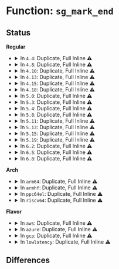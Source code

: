 # Function: <code>sg_mark_end</code>

## Status
<b>Regular</b>
<ul>
<li>
<details>
<summary>In <code>4.4</code>: Duplicate, Full Inline ⚠️</summary>

**Collision:** Static Duplication

**Inline:** Full

**Transformation:** False

**Instances:**

```
In crypto/scatterwalk.c (ffffffff8139eb7b)
Location: include/linux/scatterlist.h:186
Inline: True
Inline callers:
  - crypto/scatterwalk.c:scatterwalk_ffwd
```
```
In crypto/eseqiv.c (ffffffff813a2920)
Location: include/linux/scatterlist.h:186
Inline: True
Inline callers:
  - crypto/eseqiv.c:eseqiv_givencrypt
  - crypto/eseqiv.c:eseqiv_givencrypt
```
```
In block/blk-merge.c (ffffffff813bffde)
Location: include/linux/scatterlist.h:186
Inline: True
Inline callers:
  - block/blk-merge.c:blk_rq_map_sg
```
```
In block/blk-integrity.c (ffffffff813e7da0)
Location: include/linux/scatterlist.h:186
Inline: True
Inline callers:
  - block/blk-integrity.c:blk_rq_map_integrity_sg
```
```
In lib/scatterlist.c (ffffffff813f9eb6)
Location: include/linux/scatterlist.h:186
Inline: True
Inline callers:
  - lib/scatterlist.c:sg_init_table
  - lib/scatterlist.c:__sg_alloc_table
```
```
In net/core/skbuff.c (ffffffff8170598e)
Location: include/linux/scatterlist.h:186
Inline: True
Inline callers:
  - net/core/skbuff.c:skb_to_sgvec
```
</details>
</li>
<li>
<details>
<summary>In <code>4.8</code>: Duplicate, Full Inline ⚠️</summary>

**Collision:** Static Duplication

**Inline:** Full

**Transformation:** False

**Instances:**

```
In crypto/scatterwalk.c (ffffffff813db93d)
Location: include/linux/scatterlist.h:186
Inline: True
```
```
In block/blk-merge.c (ffffffff8140406b)
Location: include/linux/scatterlist.h:186
Inline: True
Inline callers:
  - block/blk-merge.c:blk_rq_map_sg
```
```
In block/blk-integrity.c (ffffffff8142e036)
Location: include/linux/scatterlist.h:186
Inline: True
Inline callers:
  - block/blk-integrity.c:blk_rq_map_integrity_sg
```
```
In lib/scatterlist.c (ffffffff81440fef)
Location: include/linux/scatterlist.h:186
Inline: True
Inline callers:
  - lib/scatterlist.c:__sg_alloc_table
  - lib/scatterlist.c:sg_init_one
```
```
In net/core/skbuff.c (ffffffff8176c65e)
Location: include/linux/scatterlist.h:186
Inline: True
Inline callers:
  - net/core/skbuff.c:skb_to_sgvec
```
</details>
</li>
<li>
<details>
<summary>In <code>4.10</code>: Duplicate, Full Inline ⚠️</summary>

**Collision:** Static Duplication

**Inline:** Full

**Transformation:** False

**Instances:**

```
In crypto/scatterwalk.c (ffffffff813f327d)
Location: include/linux/scatterlist.h:186
Inline: True
```
```
In crypto/scompress.c (ffffffff813fac1e)
Location: include/linux/scatterlist.h:186
Inline: True
Inline callers:
  - crypto/scompress.c:scomp_acomp_comp_decomp
```
```
In crypto/xts.c (ffffffff81401b7b)
Location: include/linux/scatterlist.h:186
Inline: True
Inline callers:
  - crypto/xts.c:pre_crypt
  - crypto/xts.c:post_crypt
```
```
In block/blk-merge.c (ffffffff8141e4cc)
Location: include/linux/scatterlist.h:186
Inline: True
Inline callers:
  - block/blk-merge.c:blk_rq_map_sg
```
```
In block/blk-integrity.c (ffffffff81447deb)
Location: include/linux/scatterlist.h:186
Inline: True
Inline callers:
  - block/blk-integrity.c:blk_rq_map_integrity_sg
```
```
In lib/scatterlist.c (ffffffff8145e20f)
Location: include/linux/scatterlist.h:186
Inline: True
Inline callers:
  - lib/scatterlist.c:__sg_alloc_table
  - lib/scatterlist.c:sg_init_one
```
```
In net/core/skbuff.c (ffffffff8179a09e)
Location: include/linux/scatterlist.h:186
Inline: True
Inline callers:
  - net/core/skbuff.c:skb_to_sgvec
```
</details>
</li>
<li>
<details>
<summary>In <code>4.13</code>: Duplicate, Full Inline ⚠️</summary>

**Collision:** Static Duplication

**Inline:** Full

**Transformation:** False

**Instances:**

```
In crypto/scatterwalk.c (ffffffff813ff594)
Location: include/linux/scatterlist.h:186
Inline: True
```
```
In crypto/scompress.c (ffffffff81407636)
Location: include/linux/scatterlist.h:186
Inline: True
Inline callers:
  - crypto/scompress.c:scomp_acomp_comp_decomp
```
```
In crypto/xts.c (ffffffff8140ef4c)
Location: include/linux/scatterlist.h:186
Inline: True
Inline callers:
  - crypto/xts.c:pre_crypt
  - crypto/xts.c:post_crypt
```
```
In block/blk-merge.c (ffffffff8142bd9a)
Location: include/linux/scatterlist.h:186
Inline: True
Inline callers:
  - block/blk-merge.c:blk_rq_map_sg
```
```
In block/blk-integrity.c (ffffffff8145679c)
Location: include/linux/scatterlist.h:186
Inline: True
Inline callers:
  - block/blk-integrity.c:blk_rq_map_integrity_sg
```
```
In lib/scatterlist.c (ffffffff81463492)
Location: include/linux/scatterlist.h:186
Inline: True
Inline callers:
  - lib/scatterlist.c:sg_init_table
```
```
In net/core/skbuff.c (ffffffff817b9745)
Location: include/linux/scatterlist.h:186
Inline: True
Inline callers:
  - net/core/skbuff.c:skb_to_sgvec
```
</details>
</li>
<li>
<details>
<summary>In <code>4.15</code>: Duplicate, Full Inline ⚠️</summary>

**Collision:** Static Duplication

**Inline:** Full

**Transformation:** False

**Instances:**

```
In crypto/scatterwalk.c (ffffffff81427b54)
Location: include/linux/scatterlist.h:193
Inline: True
```
```
In crypto/scompress.c (ffffffff8142ff78)
Location: include/linux/scatterlist.h:193
Inline: True
Inline callers:
  - crypto/scompress.c:scomp_acomp_comp_decomp
```
```
In crypto/xts.c (ffffffff81437a1c)
Location: include/linux/scatterlist.h:193
Inline: True
Inline callers:
  - crypto/xts.c:pre_crypt
  - crypto/xts.c:post_crypt
```
```
In block/blk-merge.c (ffffffff8145715c)
Location: include/linux/scatterlist.h:193
Inline: True
Inline callers:
  - block/blk-merge.c:blk_rq_map_sg
```
```
In block/blk-integrity.c (ffffffff8148236c)
Location: include/linux/scatterlist.h:193
Inline: True
Inline callers:
  - block/blk-integrity.c:blk_rq_map_integrity_sg
```
```
In lib/scatterlist.c (ffffffff8148f3a2)
Location: include/linux/scatterlist.h:193
Inline: True
Inline callers:
  - lib/scatterlist.c:sg_init_table
```
```
In net/core/skbuff.c (ffffffff81831f95)
Location: include/linux/scatterlist.h:193
Inline: True
Inline callers:
  - net/core/skbuff.c:skb_to_sgvec
```
</details>
</li>
<li>
<details>
<summary>In <code>4.18</code>: Duplicate, Full Inline ⚠️</summary>

**Collision:** Static Duplication

**Inline:** Full

**Transformation:** False

**Instances:**

```
In kernel/bpf/sockmap.c (ffffffff811cf835)
Location: include/linux/scatterlist.h:190
Inline: True
Inline callers:
  - kernel/bpf/sockmap.c:bpf_tcp_sendpage
  - kernel/bpf/sockmap.c:bpf_tcp_sendmsg
```
```
In crypto/scatterwalk.c (ffffffff8145a9b4)
Location: include/linux/scatterlist.h:190
Inline: True
```
```
In crypto/xts.c (ffffffff8146a32f)
Location: include/linux/scatterlist.h:190
Inline: True
Inline callers:
  - crypto/xts.c:pre_crypt
  - crypto/xts.c:post_crypt
```
```
In block/blk-merge.c (ffffffff8148ab47)
Location: include/linux/scatterlist.h:190
Inline: True
Inline callers:
  - block/blk-merge.c:blk_rq_map_sg
```
```
In block/blk-integrity.c (ffffffff814b6f50)
Location: include/linux/scatterlist.h:190
Inline: True
Inline callers:
  - block/blk-integrity.c:blk_rq_map_integrity_sg
```
```
In lib/scatterlist.c (ffffffff814c3fb2)
Location: include/linux/scatterlist.h:190
Inline: True
Inline callers:
  - lib/scatterlist.c:sg_init_table
```
```
In net/core/skbuff.c (ffffffff8187c655)
Location: include/linux/scatterlist.h:190
Inline: True
Inline callers:
  - net/core/skbuff.c:skb_to_sgvec
```
</details>
</li>
<li>
<details>
<summary>In <code>5.0</code>: Duplicate, Full Inline ⚠️</summary>

**Collision:** Static Duplication

**Inline:** Full

**Transformation:** False

**Instances:**

```
In crypto/scatterwalk.c (ffffffff81478524)
Location: include/linux/scatterlist.h:190
Inline: True
```
```
In block/blk-merge.c (ffffffff814a469a)
Location: include/linux/scatterlist.h:190
Inline: True
Inline callers:
  - block/blk-merge.c:blk_rq_map_sg
```
```
In block/blk-integrity.c (ffffffff814ca722)
Location: include/linux/scatterlist.h:190
Inline: True
Inline callers:
  - block/blk-integrity.c:blk_rq_map_integrity_sg
```
```
In lib/scatterlist.c (ffffffff814d86b2)
Location: include/linux/scatterlist.h:190
Inline: True
Inline callers:
  - lib/scatterlist.c:sg_init_table
```
```
In net/core/skbuff.c (ffffffff8189cfd5)
Location: include/linux/scatterlist.h:190
Inline: True
Inline callers:
  - net/core/skbuff.c:skb_to_sgvec
```
```
In net/core/skmsg.c (ffffffff818e642c)
Location: include/linux/scatterlist.h:190
Inline: True
Inline callers:
  - net/core/skmsg.c:sk_psock_backlog
  - net/core/skmsg.c:__sk_msg_free
```
```
In net/ipv4/tcp_bpf.c (ffffffff819778d4)
Location: include/linux/scatterlist.h:190
Inline: True
Inline callers:
  - net/ipv4/tcp_bpf.c:tcp_bpf_sendpage
  - net/ipv4/tcp_bpf.c:tcp_bpf_sendmsg
```
</details>
</li>
<li>
<details>
<summary>In <code>5.3</code>: Duplicate, Full Inline ⚠️</summary>

**Collision:** Static Duplication

**Inline:** Full

**Transformation:** False

**Instances:**

```
In crypto/scatterwalk.c (ffffffff814a6348)
Location: include/linux/scatterlist.h:190
Inline: True
```
```
In block/blk-merge.c (ffffffff814d245f)
Location: include/linux/scatterlist.h:190
Inline: True
Inline callers:
  - block/blk-merge.c:blk_rq_map_sg
```
```
In block/blk-integrity.c (ffffffff814f90bd)
Location: include/linux/scatterlist.h:190
Inline: True
Inline callers:
  - block/blk-integrity.c:blk_rq_map_integrity_sg
```
```
In lib/scatterlist.c (ffffffff81504506)
Location: include/linux/scatterlist.h:190
Inline: True
Inline callers:
  - lib/scatterlist.c:__sg_alloc_table
  - lib/scatterlist.c:sg_init_table
```
```
In net/core/skbuff.c (ffffffff818e7785)
Location: include/linux/scatterlist.h:190
Inline: True
Inline callers:
  - net/core/skbuff.c:skb_to_sgvec
```
```
In net/core/skmsg.c (ffffffff81935da8)
Location: include/linux/scatterlist.h:190
Inline: True
Inline callers:
  - net/core/skmsg.c:sk_psock_backlog
  - net/core/skmsg.c:__sk_msg_free
```
```
In net/ipv4/tcp_bpf.c (ffffffff819e13f1)
Location: include/linux/scatterlist.h:190
Inline: True
Inline callers:
  - net/ipv4/tcp_bpf.c:tcp_bpf_sendpage
  - net/ipv4/tcp_bpf.c:tcp_bpf_sendmsg
```
</details>
</li>
<li>
<details>
<summary>In <code>5.4</code>: Duplicate, Full Inline ⚠️</summary>

**Collision:** Static Duplication

**Inline:** Full

**Transformation:** False

**Instances:**

```
In crypto/scatterwalk.c (ffffffff814c0fd8)
Location: include/linux/scatterlist.h:190
Inline: True
```
```
In block/blk-merge.c (ffffffff814eb7df)
Location: include/linux/scatterlist.h:190
Inline: True
Inline callers:
  - block/blk-merge.c:blk_rq_map_sg
```
```
In block/blk-integrity.c (ffffffff81516f59)
Location: include/linux/scatterlist.h:190
Inline: True
Inline callers:
  - block/blk-integrity.c:blk_rq_map_integrity_sg
```
```
In lib/scatterlist.c (ffffffff81522516)
Location: include/linux/scatterlist.h:190
Inline: True
Inline callers:
  - lib/scatterlist.c:__sg_alloc_table
  - lib/scatterlist.c:sg_init_table
```
```
In net/core/skbuff.c (ffffffff81919a95)
Location: include/linux/scatterlist.h:190
Inline: True
Inline callers:
  - net/core/skbuff.c:skb_to_sgvec
```
```
In net/core/skmsg.c (ffffffff81968ac8)
Location: include/linux/scatterlist.h:190
Inline: True
Inline callers:
  - net/core/skmsg.c:sk_psock_backlog
  - net/core/skmsg.c:__sk_msg_free
```
```
In net/ipv4/tcp_bpf.c (ffffffff81a187b3)
Location: include/linux/scatterlist.h:190
Inline: True
Inline callers:
  - net/ipv4/tcp_bpf.c:tcp_bpf_sendpage
  - net/ipv4/tcp_bpf.c:tcp_bpf_sendmsg
```
</details>
</li>
<li>
<details>
<summary>In <code>5.8</code>: Duplicate, Full Inline ⚠️</summary>

**Collision:** Static Duplication

**Inline:** Full

**Transformation:** False

**Instances:**

```
In crypto/scatterwalk.c (ffffffff81521888)
Location: include/linux/scatterlist.h:204
Inline: True
Inline callers:
  - crypto/scatterwalk.c:scatterwalk_ffwd
```
```
In block/blk-merge.c (ffffffff8154b532)
Location: include/linux/scatterlist.h:204
Inline: True
Inline callers:
  - block/blk-merge.c:__blk_rq_map_sg
```
```
In block/blk-integrity.c (ffffffff8157772d)
Location: include/linux/scatterlist.h:204
Inline: True
Inline callers:
  - block/blk-integrity.c:blk_rq_map_integrity_sg
```
```
In lib/scatterlist.c (ffffffff81585876)
Location: include/linux/scatterlist.h:204
Inline: True
Inline callers:
  - lib/scatterlist.c:__sg_alloc_table
  - lib/scatterlist.c:sg_init_one
```
```
In drivers/scsi/scsi_lib.c (ffffffff81836fa8)
Location: include/linux/scatterlist.h:204
Inline: True
Inline callers:
  - drivers/scsi/scsi_lib.c:scsi_init_io
```
```
In net/core/skbuff.c (ffffffff819ea966)
Location: include/linux/scatterlist.h:204
Inline: True
Inline callers:
  - net/core/skbuff.c:skb_to_sgvec
```
```
In net/core/skmsg.c (ffffffff81a3bc8f)
Location: include/linux/scatterlist.h:204
Inline: True
Inline callers:
  - net/core/skmsg.c:sk_psock_skb_ingress
  - net/core/skmsg.c:__sk_msg_free
```
```
In net/ipv4/tcp_bpf.c (ffffffff81b094ac)
Location: include/linux/scatterlist.h:204
Inline: True
Inline callers:
  - net/ipv4/tcp_bpf.c:tcp_bpf_sendpage
  - net/ipv4/tcp_bpf.c:tcp_bpf_sendmsg
```
```
In net/xfrm/espintcp.c (ffffffff81b22f35)
Location: include/linux/scatterlist.h:204
Inline: True
Inline callers:
  - net/xfrm/espintcp.c:espintcp_sendmsg
  - net/xfrm/espintcp.c:espintcp_sendmsg
```
</details>
</li>
<li>
<details>
<summary>In <code>5.11</code>: Duplicate, Full Inline ⚠️</summary>

**Collision:** Static Duplication

**Inline:** Full

**Transformation:** False

**Instances:**

```
In crypto/scatterwalk.c (ffffffff8153e6f8)
Location: include/linux/scatterlist.h:203
Inline: True
Inline callers:
  - crypto/scatterwalk.c:scatterwalk_ffwd
```
```
In block/blk-merge.c (ffffffff815675e2)
Location: include/linux/scatterlist.h:203
Inline: True
Inline callers:
  - block/blk-merge.c:__blk_rq_map_sg
```
```
In block/blk-integrity.c (ffffffff815942ba)
Location: include/linux/scatterlist.h:203
Inline: True
Inline callers:
  - block/blk-integrity.c:blk_rq_map_integrity_sg
```
```
In lib/scatterlist.c (ffffffff815a377b)
Location: include/linux/scatterlist.h:203
Inline: True
Inline callers:
  - lib/scatterlist.c:__sg_alloc_table_from_pages
  - lib/scatterlist.c:__sg_alloc_table
  - lib/scatterlist.c:sg_init_one
```
```
In drivers/scsi/scsi_lib.c (ffffffff81847a18)
Location: include/linux/scatterlist.h:203
Inline: True
Inline callers:
  - drivers/scsi/scsi_lib.c:scsi_alloc_sgtables
```
```
In net/core/skbuff.c (ffffffff819ea6a6)
Location: include/linux/scatterlist.h:203
Inline: True
Inline callers:
  - net/core/skbuff.c:skb_to_sgvec
```
```
In net/core/skmsg.c (ffffffff81a3f87a)
Location: include/linux/scatterlist.h:203
Inline: True
Inline callers:
  - net/core/skmsg.c:sk_psock_backlog
  - net/core/skmsg.c:sk_psock_skb_ingress_self
  - net/core/skmsg.c:__sk_msg_free
```
```
In net/ipv4/tcp_bpf.c (ffffffff81b17ccc)
Location: include/linux/scatterlist.h:203
Inline: True
Inline callers:
  - net/ipv4/tcp_bpf.c:tcp_bpf_sendpage
  - net/ipv4/tcp_bpf.c:tcp_bpf_sendmsg
```
```
In net/xfrm/espintcp.c (ffffffff81b31925)
Location: include/linux/scatterlist.h:203
Inline: True
Inline callers:
  - net/xfrm/espintcp.c:espintcp_sendmsg
  - net/xfrm/espintcp.c:espintcp_sendmsg
```
</details>
</li>
<li>
<details>
<summary>In <code>5.13</code>: Duplicate, Full Inline ⚠️</summary>

**Collision:** Static Duplication

**Inline:** Full

**Transformation:** False

**Instances:**

```
In crypto/scatterwalk.c (ffffffff81546da8)
Location: include/linux/scatterlist.h:203
Inline: True
Inline callers:
  - crypto/scatterwalk.c:scatterwalk_ffwd
```
```
In block/blk-merge.c (ffffffff8156f9cf)
Location: include/linux/scatterlist.h:203
Inline: True
Inline callers:
  - block/blk-merge.c:__blk_rq_map_sg
```
```
In block/blk-integrity.c (ffffffff8159b09c)
Location: include/linux/scatterlist.h:203
Inline: True
Inline callers:
  - block/blk-integrity.c:blk_rq_map_integrity_sg
```
```
In lib/scatterlist.c (ffffffff815aa337)
Location: include/linux/scatterlist.h:203
Inline: True
Inline callers:
  - lib/scatterlist.c:__sg_alloc_table_from_pages
  - lib/scatterlist.c:__sg_alloc_table
  - lib/scatterlist.c:sg_init_one
```
```
In drivers/scsi/scsi_lib.c (ffffffff8182aa94)
Location: include/linux/scatterlist.h:203
Inline: True
Inline callers:
  - drivers/scsi/scsi_lib.c:scsi_alloc_sgtables
```
```
In net/core/skbuff.c (ffffffff819d0c66)
Location: include/linux/scatterlist.h:203
Inline: True
Inline callers:
  - net/core/skbuff.c:skb_to_sgvec
```
```
In net/core/skmsg.c (ffffffff81a4ea4f)
Location: include/linux/scatterlist.h:203
Inline: True
Inline callers:
  - net/core/skmsg.c:sk_psock_backlog
  - net/core/skmsg.c:sk_psock_skb_ingress_self
  - net/core/skmsg.c:__sk_msg_free
```
```
In net/ipv4/tcp_bpf.c (ffffffff81b0589e)
Location: include/linux/scatterlist.h:203
Inline: True
Inline callers:
  - net/ipv4/tcp_bpf.c:tcp_bpf_sendpage
  - net/ipv4/tcp_bpf.c:tcp_bpf_sendmsg
```
```
In net/xfrm/espintcp.c (ffffffff81b1f655)
Location: include/linux/scatterlist.h:203
Inline: True
Inline callers:
  - net/xfrm/espintcp.c:espintcp_sendmsg
  - net/xfrm/espintcp.c:espintcp_sendmsg
```
</details>
</li>
<li>
<details>
<summary>In <code>5.15</code>: Duplicate, Full Inline ⚠️</summary>

**Collision:** Static Duplication

**Inline:** Full

**Transformation:** False

**Instances:**

```
In crypto/scatterwalk.c (ffffffff815a7588)
Location: include/linux/scatterlist.h:209
Inline: True
Inline callers:
  - crypto/scatterwalk.c:scatterwalk_ffwd
```
```
In block/blk-merge.c (ffffffff815d406f)
Location: include/linux/scatterlist.h:209
Inline: True
Inline callers:
  - block/blk-merge.c:__blk_rq_map_sg
```
```
In block/blk-integrity.c (ffffffff816032fa)
Location: include/linux/scatterlist.h:209
Inline: True
Inline callers:
  - block/blk-integrity.c:blk_rq_map_integrity_sg
```
```
In lib/scatterlist.c (ffffffff816133c4)
Location: include/linux/scatterlist.h:209
Inline: True
Inline callers:
  - lib/scatterlist.c:sg_alloc_append_table_from_pages
  - lib/scatterlist.c:__sg_alloc_table
  - lib/scatterlist.c:sg_init_one
```
```
In drivers/scsi/scsi_lib.c (ffffffff818b651d)
Location: include/linux/scatterlist.h:209
Inline: True
Inline callers:
  - drivers/scsi/scsi_lib.c:scsi_alloc_sgtables
```
```
In net/core/skbuff.c (ffffffff81a7fe16)
Location: include/linux/scatterlist.h:209
Inline: True
Inline callers:
  - net/core/skbuff.c:skb_to_sgvec
```
```
In net/core/skmsg.c (ffffffff81b075b8)
Location: include/linux/scatterlist.h:209
Inline: True
Inline callers:
  - net/core/skmsg.c:sk_psock_backlog
  - net/core/skmsg.c:sk_psock_skb_ingress_self
  - net/core/skmsg.c:__sk_msg_free
```
```
In net/ipv4/tcp_bpf.c (ffffffff81bc83fb)
Location: include/linux/scatterlist.h:209
Inline: True
Inline callers:
  - net/ipv4/tcp_bpf.c:tcp_bpf_sendpage
  - net/ipv4/tcp_bpf.c:tcp_bpf_sendmsg
```
```
In net/xfrm/espintcp.c (ffffffff81be4275)
Location: include/linux/scatterlist.h:209
Inline: True
Inline callers:
  - net/xfrm/espintcp.c:espintcp_sendmsg
  - net/xfrm/espintcp.c:espintcp_sendmsg
```
</details>
</li>
<li>
<details>
<summary>In <code>5.19</code>: Duplicate, Full Inline ⚠️</summary>

**Collision:** Static Duplication

**Inline:** Full

**Transformation:** False

**Instances:**

```
In crypto/scatterwalk.c (ffffffff8164e69f)
Location: include/linux/scatterlist.h:226
Inline: True
Inline callers:
  - crypto/scatterwalk.c:scatterwalk_ffwd
```
```
In block/blk-merge.c (ffffffff8167fec3)
Location: include/linux/scatterlist.h:226
Inline: True
Inline callers:
  - block/blk-merge.c:__blk_rq_map_sg
```
```
In block/blk-integrity.c (ffffffff816b5b76)
Location: include/linux/scatterlist.h:226
Inline: True
Inline callers:
  - block/blk-integrity.c:blk_rq_map_integrity_sg
```
```
In lib/scatterlist.c (ffffffff816df9c4)
Location: include/linux/scatterlist.h:226
Inline: True
Inline callers:
  - lib/scatterlist.c:sg_alloc_append_table_from_pages
  - lib/scatterlist.c:__sg_alloc_table
  - lib/scatterlist.c:sg_init_table
```
```
In drivers/scsi/scsi_lib.c (ffffffff81a01a16)
Location: include/linux/scatterlist.h:226
Inline: True
Inline callers:
  - drivers/scsi/scsi_lib.c:scsi_alloc_sgtables
```
```
In net/core/skbuff.c (ffffffff81bf4336)
Location: include/linux/scatterlist.h:226
Inline: True
Inline callers:
  - net/core/skbuff.c:skb_to_sgvec
```
```
In net/core/skmsg.c (ffffffff81c8cd26)
Location: include/linux/scatterlist.h:226
Inline: True
Inline callers:
  - net/core/skmsg.c:sk_psock_backlog
  - net/core/skmsg.c:sk_psock_skb_ingress_self
  - net/core/skmsg.c:__sk_msg_free
```
```
In net/ipv4/tcp_bpf.c (ffffffff81d5dcc4)
Location: include/linux/scatterlist.h:226
Inline: True
Inline callers:
  - net/ipv4/tcp_bpf.c:tcp_bpf_sendpage
  - net/ipv4/tcp_bpf.c:tcp_bpf_sendmsg
```
```
In net/xfrm/espintcp.c (ffffffff81d7b707)
Location: include/linux/scatterlist.h:226
Inline: True
Inline callers:
  - net/xfrm/espintcp.c:espintcp_sendmsg
  - net/xfrm/espintcp.c:espintcp_sendmsg
```
</details>
</li>
<li>
<details>
<summary>In <code>6.2</code>: Duplicate, Full Inline ⚠️</summary>

**Collision:** Static Duplication

**Inline:** Full

**Transformation:** False

**Instances:**

```
In crypto/scatterwalk.c (ffffffff81707aef)
Location: include/linux/scatterlist.h:229
Inline: True
Inline callers:
  - crypto/scatterwalk.c:scatterwalk_ffwd
```
```
In block/blk-merge.c (ffffffff8173d263)
Location: include/linux/scatterlist.h:229
Inline: True
Inline callers:
  - block/blk-merge.c:__blk_rq_map_sg
```
```
In block/blk-integrity.c (ffffffff81775e26)
Location: include/linux/scatterlist.h:229
Inline: True
Inline callers:
  - block/blk-integrity.c:blk_rq_map_integrity_sg
```
```
In lib/scatterlist.c (ffffffff817cffc3)
Location: include/linux/scatterlist.h:229
Inline: True
Inline callers:
  - lib/scatterlist.c:sg_alloc_append_table_from_pages
  - lib/scatterlist.c:__sg_alloc_table
  - lib/scatterlist.c:sg_init_table
```
```
In drivers/scsi/scsi_lib.c (ffffffff81b80076)
Location: include/linux/scatterlist.h:229
Inline: True
Inline callers:
  - drivers/scsi/scsi_lib.c:scsi_alloc_sgtables
```
```
In net/core/skbuff.c (ffffffff81da2156)
Location: include/linux/scatterlist.h:229
Inline: True
Inline callers:
  - net/core/skbuff.c:skb_to_sgvec
```
```
In net/core/skmsg.c (ffffffff81e459b7)
Location: include/linux/scatterlist.h:229
Inline: True
Inline callers:
  - net/core/skmsg.c:alloc_sk_msg
  - net/core/skmsg.c:__sk_msg_free
```
```
In net/ipv4/tcp_bpf.c (ffffffff81f27974)
Location: include/linux/scatterlist.h:229
Inline: True
Inline callers:
  - net/ipv4/tcp_bpf.c:tcp_bpf_sendpage
  - net/ipv4/tcp_bpf.c:tcp_bpf_sendmsg
```
```
In net/xfrm/espintcp.c (ffffffff81f48797)
Location: include/linux/scatterlist.h:229
Inline: True
Inline callers:
  - net/xfrm/espintcp.c:espintcp_sendmsg
  - net/xfrm/espintcp.c:espintcp_sendmsg
```
</details>
</li>
<li>
<details>
<summary>In <code>6.5</code>: Duplicate, Full Inline ⚠️</summary>

**Collision:** Static Duplication

**Inline:** Full

**Transformation:** False

**Instances:**

```
In crypto/scatterwalk.c (ffffffff8174125f)
Location: include/linux/scatterlist.h:253
Inline: True
Inline callers:
  - crypto/scatterwalk.c:scatterwalk_ffwd
```
```
In block/blk-merge.c (ffffffff81779803)
Location: include/linux/scatterlist.h:253
Inline: True
Inline callers:
  - block/blk-merge.c:__blk_rq_map_sg
```
```
In block/blk-integrity.c (ffffffff817b5ad6)
Location: include/linux/scatterlist.h:253
Inline: True
Inline callers:
  - block/blk-integrity.c:blk_rq_map_integrity_sg
```
```
In lib/scatterlist.c (ffffffff8180ee3d)
Location: include/linux/scatterlist.h:253
Inline: True
Inline callers:
  - lib/scatterlist.c:sg_alloc_append_table_from_pages
  - lib/scatterlist.c:__sg_alloc_table
  - lib/scatterlist.c:sg_init_table
```
```
In drivers/scsi/scsi_lib.c (ffffffff81bd40d8)
Location: include/linux/scatterlist.h:253
Inline: True
Inline callers:
  - drivers/scsi/scsi_lib.c:scsi_alloc_sgtables
```
```
In net/core/skbuff.c (ffffffff81e10a26)
Location: include/linux/scatterlist.h:253
Inline: True
Inline callers:
  - net/core/skbuff.c:skb_to_sgvec
```
```
In net/core/skmsg.c (ffffffff81ea0fc7)
Location: include/linux/scatterlist.h:253
Inline: True
Inline callers:
  - net/core/skmsg.c:alloc_sk_msg
  - net/core/skmsg.c:__sk_msg_free
```
```
In net/ipv4/tcp_bpf.c (ffffffff81f876d6)
Location: include/linux/scatterlist.h:253
Inline: True
Inline callers:
  - net/ipv4/tcp_bpf.c:tcp_bpf_sendmsg
```
```
In net/xfrm/espintcp.c (ffffffff81fa8607)
Location: include/linux/scatterlist.h:253
Inline: True
Inline callers:
  - net/xfrm/espintcp.c:espintcp_sendmsg
  - net/xfrm/espintcp.c:espintcp_sendmsg
```
</details>
</li>
<li>
<details>
<summary>In <code>6.8</code>: Duplicate, Full Inline ⚠️</summary>

**Collision:** Static Duplication

**Inline:** Full

**Transformation:** False

**Instances:**

```
In crypto/scatterwalk.c (ffffffff817820ff)
Location: include/linux/scatterlist.h:253
Inline: True
Inline callers:
  - crypto/scatterwalk.c:scatterwalk_ffwd
```
```
In block/blk-merge.c (ffffffff817bbbd3)
Location: include/linux/scatterlist.h:253
Inline: True
Inline callers:
  - block/blk-merge.c:__blk_rq_map_sg
```
```
In block/blk-integrity.c (ffffffff817fa4e6)
Location: include/linux/scatterlist.h:253
Inline: True
Inline callers:
  - block/blk-integrity.c:blk_rq_map_integrity_sg
```
```
In lib/scatterlist.c (ffffffff81854ac0)
Location: include/linux/scatterlist.h:253
Inline: True
Inline callers:
  - lib/scatterlist.c:sg_alloc_append_table_from_pages
  - lib/scatterlist.c:__sg_alloc_table
  - lib/scatterlist.c:sg_init_table
```
```
In drivers/scsi/scsi_lib.c (ffffffff81c28d48)
Location: include/linux/scatterlist.h:253
Inline: True
Inline callers:
  - drivers/scsi/scsi_lib.c:scsi_alloc_sgtables
```
```
In net/core/skbuff.c (ffffffff81ecd546)
Location: include/linux/scatterlist.h:253
Inline: True
Inline callers:
  - net/core/skbuff.c:skb_to_sgvec
```
```
In net/core/skmsg.c (ffffffff81f636a6)
Location: include/linux/scatterlist.h:253
Inline: True
Inline callers:
  - net/core/skmsg.c:alloc_sk_msg
  - net/core/skmsg.c:__sk_msg_free
```
```
In net/ipv4/tcp_bpf.c (ffffffff8204ed56)
Location: include/linux/scatterlist.h:253
Inline: True
Inline callers:
  - net/ipv4/tcp_bpf.c:tcp_bpf_sendmsg
```
```
In net/xfrm/espintcp.c (ffffffff820758f7)
Location: include/linux/scatterlist.h:253
Inline: True
Inline callers:
  - net/xfrm/espintcp.c:espintcp_sendmsg
  - net/xfrm/espintcp.c:espintcp_sendmsg
```
</details>
</li>
</ul>
<b>Arch</b>
<ul>
<li>
<details>
<summary>In <code>arm64</code>: Duplicate, Full Inline ⚠️</summary>

**Collision:** Static Duplication

**Inline:** Full

**Transformation:** False

**Instances:**

```
In crypto/scatterwalk.c (ffff8000105bafc8)
Location: include/linux/scatterlist.h:190
Inline: True
```
```
In block/blk-merge.c (ffff8000105ea1f4)
Location: include/linux/scatterlist.h:190
Inline: True
Inline callers:
  - block/blk-merge.c:blk_rq_map_sg
```
```
In block/blk-integrity.c (ffff80001061e3a8)
Location: include/linux/scatterlist.h:190
Inline: True
Inline callers:
  - block/blk-integrity.c:blk_rq_map_integrity_sg
```
```
In lib/scatterlist.c (ffff80001062c198)
Location: include/linux/scatterlist.h:190
Inline: True
Inline callers:
  - lib/scatterlist.c:__sg_alloc_table
  - lib/scatterlist.c:sg_init_table
```
```
In lib/sg_split.c (ffff8000106675d8)
Location: include/linux/scatterlist.h:190
Inline: True
Inline callers:
  - lib/sg_split.c:sg_split
```
```
In net/core/skbuff.c (ffff800010bb2b8c)
Location: include/linux/scatterlist.h:190
Inline: True
Inline callers:
  - net/core/skbuff.c:skb_to_sgvec
```
```
In net/core/skmsg.c (ffff800010c0f928)
Location: include/linux/scatterlist.h:190
Inline: True
Inline callers:
  - net/core/skmsg.c:sk_psock_backlog
  - net/core/skmsg.c:__sk_msg_free
```
```
In net/ipv4/tcp_bpf.c (ffff800010cd3f90)
Location: include/linux/scatterlist.h:190
Inline: True
Inline callers:
  - net/ipv4/tcp_bpf.c:tcp_bpf_sendpage
  - net/ipv4/tcp_bpf.c:tcp_bpf_sendmsg
```
</details>
</li>
<li>
<details>
<summary>In <code>armhf</code>: Duplicate, Full Inline ⚠️</summary>

**Collision:** Static Duplication

**Inline:** Full

**Transformation:** False

**Instances:**

```
In crypto/scatterwalk.c (c07692f4)
Location: include/linux/scatterlist.h:190
Inline: True
```
```
In block/blk-merge.c (c07967cc)
Location: include/linux/scatterlist.h:190
Inline: True
Inline callers:
  - block/blk-merge.c:blk_rq_map_sg
```
```
In block/blk-integrity.c (c07c5ec0)
Location: include/linux/scatterlist.h:190
Inline: True
Inline callers:
  - block/blk-integrity.c:blk_rq_map_integrity_sg
```
```
In lib/scatterlist.c (c07d2b94)
Location: include/linux/scatterlist.h:190
Inline: True
Inline callers:
  - lib/scatterlist.c:__sg_alloc_table
  - lib/scatterlist.c:sg_init_table
```
```
In lib/sg_split.c (c080fd38)
Location: include/linux/scatterlist.h:190
Inline: True
Inline callers:
  - lib/sg_split.c:sg_split
```
```
In net/core/skbuff.c (c0cd1098)
Location: include/linux/scatterlist.h:190
Inline: True
Inline callers:
  - net/core/skbuff.c:skb_to_sgvec
```
```
In net/core/skmsg.c (c0d2626c)
Location: include/linux/scatterlist.h:190
Inline: True
Inline callers:
  - net/core/skmsg.c:sk_psock_backlog
  - net/core/skmsg.c:__sk_msg_free
```
```
In net/ipv4/tcp_bpf.c (c0ddde80)
Location: include/linux/scatterlist.h:190
Inline: True
Inline callers:
  - net/ipv4/tcp_bpf.c:tcp_bpf_sendpage
  - net/ipv4/tcp_bpf.c:tcp_bpf_sendmsg
```
</details>
</li>
<li>
<details>
<summary>In <code>ppc64el</code>: Duplicate, Full Inline ⚠️</summary>

**Collision:** Static Duplication

**Inline:** Full

**Transformation:** False

**Instances:**

```
In crypto/scatterwalk.c (c000000000741680)
Location: include/linux/scatterlist.h:190
Inline: True
```
```
In block/blk-merge.c (c00000000077f08c)
Location: include/linux/scatterlist.h:190
Inline: True
Inline callers:
  - block/blk-merge.c:blk_rq_map_sg
```
```
In block/blk-integrity.c (c0000000007bd5a4)
Location: include/linux/scatterlist.h:190
Inline: True
Inline callers:
  - block/blk-integrity.c:blk_rq_map_integrity_sg
```
```
In lib/scatterlist.c (c0000000007ceb0c)
Location: include/linux/scatterlist.h:190
Inline: True
Inline callers:
  - lib/scatterlist.c:__sg_alloc_table
  - lib/scatterlist.c:sg_init_table
```
```
In net/core/skbuff.c (c000000000c8acdc)
Location: include/linux/scatterlist.h:190
Inline: True
Inline callers:
  - net/core/skbuff.c:skb_to_sgvec
```
```
In net/core/skmsg.c (c000000000cfa758)
Location: include/linux/scatterlist.h:190
Inline: True
Inline callers:
  - net/core/skmsg.c:sk_psock_backlog
  - net/core/skmsg.c:__sk_msg_free
```
```
In net/ipv4/tcp_bpf.c (c000000000df3434)
Location: include/linux/scatterlist.h:190
Inline: True
Inline callers:
  - net/ipv4/tcp_bpf.c:tcp_bpf_sendpage
  - net/ipv4/tcp_bpf.c:tcp_bpf_sendmsg
```
</details>
</li>
<li>
<details>
<summary>In <code>riscv64</code>: Duplicate, Full Inline ⚠️</summary>

**Collision:** Static Duplication

**Inline:** Full

**Transformation:** False

**Instances:**

```
In crypto/scatterwalk.c (ffffffe000400d16)
Location: include/linux/scatterlist.h:190
Inline: True
```
```
In block/blk-merge.c (ffffffe00042a604)
Location: include/linux/scatterlist.h:190
Inline: True
Inline callers:
  - block/blk-merge.c:blk_rq_map_sg
```
```
In block/blk-integrity.c (ffffffe00045103c)
Location: include/linux/scatterlist.h:190
Inline: True
Inline callers:
  - block/blk-integrity.c:blk_rq_map_integrity_sg
```
```
In lib/scatterlist.c (ffffffe00045c3d8)
Location: include/linux/scatterlist.h:190
Inline: True
Inline callers:
  - lib/scatterlist.c:__sg_alloc_table
  - lib/scatterlist.c:sg_init_one
```
```
In net/core/skbuff.c (ffffffe000744012)
Location: include/linux/scatterlist.h:190
Inline: True
Inline callers:
  - net/core/skbuff.c:skb_to_sgvec
```
```
In net/core/skmsg.c (ffffffe00078b418)
Location: include/linux/scatterlist.h:190
Inline: True
Inline callers:
  - net/core/skmsg.c:sk_psock_backlog
  - net/core/skmsg.c:__sk_msg_free
```
```
In net/ipv4/tcp_bpf.c (ffffffe000824dc4)
Location: include/linux/scatterlist.h:190
Inline: True
Inline callers:
  - net/ipv4/tcp_bpf.c:tcp_bpf_sendpage
  - net/ipv4/tcp_bpf.c:tcp_bpf_sendmsg
```
</details>
</li>
</ul>
<b>Flavor</b>
<ul>
<li>
<details>
<summary>In <code>aws</code>: Duplicate, Full Inline ⚠️</summary>

**Collision:** Static Duplication

**Inline:** Full

**Transformation:** False

**Instances:**

```
In crypto/scatterwalk.c (ffffffff814b95b8)
Location: include/linux/scatterlist.h:190
Inline: True
```
```
In block/blk-merge.c (ffffffff814e3dbf)
Location: include/linux/scatterlist.h:190
Inline: True
Inline callers:
  - block/blk-merge.c:blk_rq_map_sg
```
```
In block/blk-integrity.c (ffffffff8150f539)
Location: include/linux/scatterlist.h:190
Inline: True
Inline callers:
  - block/blk-integrity.c:blk_rq_map_integrity_sg
```
```
In lib/scatterlist.c (ffffffff8151aaf6)
Location: include/linux/scatterlist.h:190
Inline: True
Inline callers:
  - lib/scatterlist.c:__sg_alloc_table
  - lib/scatterlist.c:sg_init_table
```
```
In net/core/skbuff.c (ffffffff818b9a95)
Location: include/linux/scatterlist.h:190
Inline: True
Inline callers:
  - net/core/skbuff.c:skb_to_sgvec
```
```
In net/core/skmsg.c (ffffffff81908a98)
Location: include/linux/scatterlist.h:190
Inline: True
Inline callers:
  - net/core/skmsg.c:sk_psock_backlog
  - net/core/skmsg.c:__sk_msg_free
```
```
In net/ipv4/tcp_bpf.c (ffffffff819b7e43)
Location: include/linux/scatterlist.h:190
Inline: True
Inline callers:
  - net/ipv4/tcp_bpf.c:tcp_bpf_sendpage
  - net/ipv4/tcp_bpf.c:tcp_bpf_sendmsg
```
</details>
</li>
<li>
<details>
<summary>In <code>azure</code>: Duplicate, Full Inline ⚠️</summary>

**Collision:** Static Duplication

**Inline:** Full

**Transformation:** False

**Instances:**

```
In crypto/scatterwalk.c (ffffffff814a9fd8)
Location: include/linux/scatterlist.h:190
Inline: True
```
```
In block/blk-merge.c (ffffffff814d469f)
Location: include/linux/scatterlist.h:190
Inline: True
Inline callers:
  - block/blk-merge.c:blk_rq_map_sg
```
```
In block/blk-integrity.c (ffffffff814ff957)
Location: include/linux/scatterlist.h:190
Inline: True
Inline callers:
  - block/blk-integrity.c:blk_rq_map_integrity_sg
```
```
In lib/scatterlist.c (ffffffff8150ade6)
Location: include/linux/scatterlist.h:190
Inline: True
Inline callers:
  - lib/scatterlist.c:__sg_alloc_table
  - lib/scatterlist.c:sg_init_table
```
```
In net/core/skbuff.c (ffffffff818739e5)
Location: include/linux/scatterlist.h:190
Inline: True
Inline callers:
  - net/core/skbuff.c:skb_to_sgvec
```
```
In net/core/skmsg.c (ffffffff818c28a8)
Location: include/linux/scatterlist.h:190
Inline: True
Inline callers:
  - net/core/skmsg.c:sk_psock_backlog
  - net/core/skmsg.c:__sk_msg_free
```
```
In net/ipv4/tcp_bpf.c (ffffffff81974c33)
Location: include/linux/scatterlist.h:190
Inline: True
Inline callers:
  - net/ipv4/tcp_bpf.c:tcp_bpf_sendpage
  - net/ipv4/tcp_bpf.c:tcp_bpf_sendmsg
```
</details>
</li>
<li>
<details>
<summary>In <code>gcp</code>: Duplicate, Full Inline ⚠️</summary>

**Collision:** Static Duplication

**Inline:** Full

**Transformation:** False

**Instances:**

```
In crypto/scatterwalk.c (ffffffff814b5648)
Location: include/linux/scatterlist.h:190
Inline: True
```
```
In block/blk-merge.c (ffffffff814dfe4f)
Location: include/linux/scatterlist.h:190
Inline: True
Inline callers:
  - block/blk-merge.c:blk_rq_map_sg
```
```
In block/blk-integrity.c (ffffffff8150b5c9)
Location: include/linux/scatterlist.h:190
Inline: True
Inline callers:
  - block/blk-integrity.c:blk_rq_map_integrity_sg
```
```
In lib/scatterlist.c (ffffffff81516b86)
Location: include/linux/scatterlist.h:190
Inline: True
Inline callers:
  - lib/scatterlist.c:__sg_alloc_table
  - lib/scatterlist.c:sg_init_table
```
```
In net/core/skbuff.c (ffffffff8190aa95)
Location: include/linux/scatterlist.h:190
Inline: True
Inline callers:
  - net/core/skbuff.c:skb_to_sgvec
```
```
In net/core/skmsg.c (ffffffff81959ac8)
Location: include/linux/scatterlist.h:190
Inline: True
Inline callers:
  - net/core/skmsg.c:sk_psock_backlog
  - net/core/skmsg.c:__sk_msg_free
```
```
In net/ipv4/tcp_bpf.c (ffffffff81a228c3)
Location: include/linux/scatterlist.h:190
Inline: True
Inline callers:
  - net/ipv4/tcp_bpf.c:tcp_bpf_sendpage
  - net/ipv4/tcp_bpf.c:tcp_bpf_sendmsg
```
</details>
</li>
<li>
<details>
<summary>In <code>lowlatency</code>: Duplicate, Full Inline ⚠️</summary>

**Collision:** Static Duplication

**Inline:** Full

**Transformation:** False

**Instances:**

```
In crypto/scatterwalk.c (ffffffff814ce0e8)
Location: include/linux/scatterlist.h:190
Inline: True
```
```
In block/blk-merge.c (ffffffff814f8caf)
Location: include/linux/scatterlist.h:190
Inline: True
Inline callers:
  - block/blk-merge.c:blk_rq_map_sg
```
```
In block/blk-integrity.c (ffffffff81524c69)
Location: include/linux/scatterlist.h:190
Inline: True
Inline callers:
  - block/blk-integrity.c:blk_rq_map_integrity_sg
```
```
In lib/scatterlist.c (ffffffff81530316)
Location: include/linux/scatterlist.h:190
Inline: True
Inline callers:
  - lib/scatterlist.c:__sg_alloc_table
  - lib/scatterlist.c:sg_init_table
```
```
In net/core/skbuff.c (ffffffff8192bb95)
Location: include/linux/scatterlist.h:190
Inline: True
Inline callers:
  - net/core/skbuff.c:skb_to_sgvec
```
```
In net/core/skmsg.c (ffffffff8197bce8)
Location: include/linux/scatterlist.h:190
Inline: True
Inline callers:
  - net/core/skmsg.c:sk_psock_backlog
  - net/core/skmsg.c:__sk_msg_free
```
```
In net/ipv4/tcp_bpf.c (ffffffff81a2dc74)
Location: include/linux/scatterlist.h:190
Inline: True
Inline callers:
  - net/ipv4/tcp_bpf.c:tcp_bpf_sendpage
  - net/ipv4/tcp_bpf.c:tcp_bpf_sendmsg
```
</details>
</li>
</ul>

## Differences

